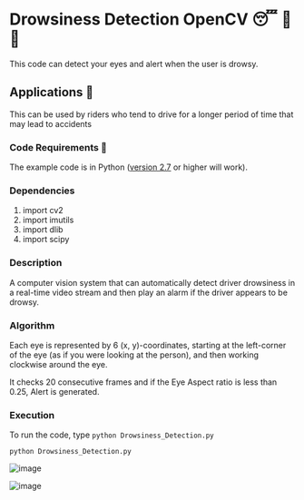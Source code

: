 # Drowsiness Detection OpenCV 😴 🚫 🚗


This code can detect your eyes and alert when the user is drowsy.

## Applications 🎯
This can be used by riders who tend to drive for a longer period of time that may lead to accidents

### Code Requirements 🦄
The example code is in Python ([version 2.7](https://www.python.org/download/releases/2.7/) or higher will work). 

### Dependencies

1) import cv2
2) import imutils
3) import dlib
4) import scipy


### Description 

A computer vision system that can automatically detect driver drowsiness in a real-time video stream and then play an alarm if the driver appears to be drowsy.

### Algorithm 

Each eye is represented by 6 (x, y)-coordinates, starting at the left-corner of the eye (as if you were looking at the person), and then working clockwise around the eye.

It checks 20 consecutive frames and if the Eye Aspect ratio is less than 0.25, Alert is generated.

### Execution 
To run the code, type `python Drowsiness_Detection.py`

```
python Drowsiness_Detection.py
```
![image](https://github.com/aditya-806/Drowsiness_Detection/assets/126506636/352cfbad-6646-4708-8cd4-d68d708f6fb7)

![image](https://github.com/aditya-806/Drowsiness_Detection/assets/126506636/0e7ae0bb-91ab-404a-978a-d61db7f95ba2)




